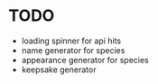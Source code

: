 # TODO

* loading spinner for api hits
* name generator for species
* appearance generator for species
* keepsake generator
